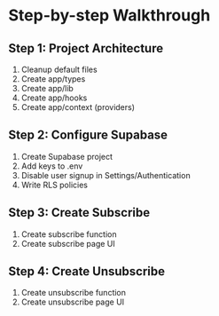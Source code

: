 # Step-by-step Walkthrough

## Step 1: Project Architecture

1. Cleanup default files
2. Create app/types
3. Create app/lib
4. Create app/hooks
5. Create app/context (providers)

## Step 2: Configure Supabase

1. Create Supabase project
2. Add keys to .env
3. Disable user signup in Settings/Authentication
4. Write RLS policies

## Step 3: Create Subscribe

1. Create subscribe function
2. Create subscribe page UI

## Step 4: Create Unsubscribe

1. Create unsubscribe function
2. Create unsubscribe page UI
